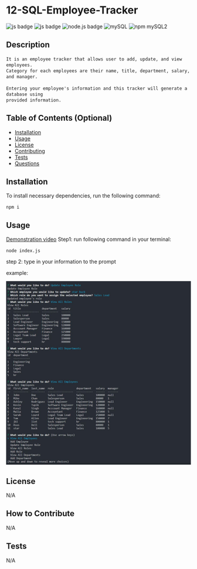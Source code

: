 # 12-SQL-Employee-Tracker

![js badge](https://img.shields.io/badge/TECHOLOGY-JAVASCRIPT%20ES6-orange)
![js badge](https://img.shields.io/badge/NPM-INQUIRER.JS%20@8.2.4-orange)
![node.js badge](https://img.shields.io/badge/TECHOLOGY-NODE.JS%20V16-success)
![mySQL](https://img.shields.io/badge/TECHOLOGY-MYSQL-RED)
![npm mySQL2](https://img.shields.io/badge/NPM-MYSQL2-RED)

## Description

    It is an employee tracker that allows user to add, update, and view employees. 
    Category for each employees are their name, title, department, salary, and manager.

    Entering your employee's information and this tracker will generate a database using
    provided information.      

## Table of Contents (Optional)

- [Installation](#installation)
- [Usage](#usage)
- [License](#license)
- [Contributing](#contributing)
- [Tests](#tests)
- [Questions](#questions)

## Installation

To install necessary dependencies, run the following command: 

    npm i  

## Usage

[Demonstration video](https://drive.google.com/file/d/1fB5f8p_esXW1X0kt0rkwiPkTqhVjifg4/view)
Step1: run following command in your terminal:

    node index.js

step 2: type in your information to the prompt

example:

![example](./images/example.JPG)

## License

N/A

## How to Contribute

N/A

## Tests

N/A
